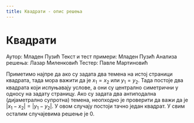 ```yaml
---
title: Квадрати - опис решења
---
```


# Квадрати

Аутор: Младен Пузић
Текст и тест примери: Младен Пузић
Анализа решења: Лазар Миленковић
Тестер: Павле Мартиновић

Приметимо најпре да ако су задата два темена на истој страници квадрата, тада мора важити да је $x_1 = x_2$ или $y_1 = y_2$. Тада постоје два квадрата који испуњавају услове, а они су централно симетрични у односу на задату страницу. Ако су задата два антиподална (дијаметрално супротна) темена, неопходно је проверити да важи да је $|x_1 - x_2| = |y_1 - y_2|$. У овом случају постоји тачно један квадрат. У свим осталим случајевима решење је $0$.
